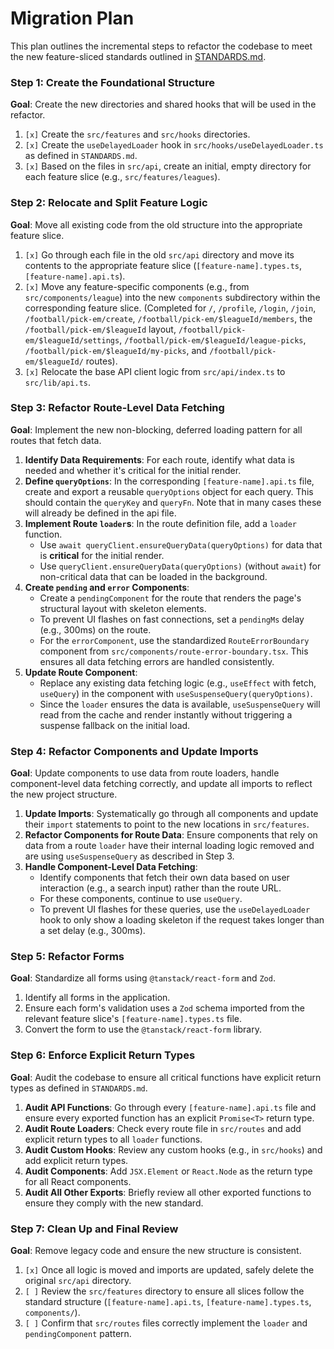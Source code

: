 # Migration Plan

This plan outlines the incremental steps to refactor the codebase to meet the new feature-sliced standards outlined in [STANDARDS.md](./STANDARDS.md).

### Step 1: Create the Foundational Structure

**Goal**: Create the new directories and shared hooks that will be used in the refactor.

1.  `[x]` Create the `src/features` and `src/hooks` directories.
2.  `[x]` Create the `useDelayedLoader` hook in `src/hooks/useDelayedLoader.ts` as defined in `STANDARDS.md`.
3.  `[x]` Based on the files in `src/api`, create an initial, empty directory for each feature slice (e.g., `src/features/leagues`).

### Step 2: Relocate and Split Feature Logic

**Goal**: Move all existing code from the old structure into the appropriate feature slice.

1.  `[x]` Go through each file in the old `src/api` directory and move its contents to the appropriate feature slice (`[feature-name].types.ts`, `[feature-name].api.ts`).
2.  `[x]` Move any feature-specific components (e.g., from `src/components/league`) into the new `components` subdirectory within the corresponding feature slice. (Completed for `/`, `/profile`, `/login`, `/join`, `/football/pick-em/create`, `/football/pick-em/$leagueId/members`, the `/football/pick-em/$leagueId` layout, `/football/pick-em/$leagueId/settings`, `/football/pick-em/$leagueId/league-picks`, `/football/pick-em/$leagueId/my-picks`, and `/football/pick-em/$leagueId/` routes).
3.  `[x]` Relocate the base API client logic from `src/api/index.ts` to `src/lib/api.ts`.

### Step 3: Refactor Route-Level Data Fetching

**Goal**: Implement the new non-blocking, deferred loading pattern for all routes that fetch data.

1.  **Identify Data Requirements**: For each route, identify what data is needed and whether it's critical for the initial render.
2.  **Define `queryOptions`**: In the corresponding `[feature-name].api.ts` file, create and export a reusable `queryOptions` object for each query. This should contain the `queryKey` and `queryFn`. Note that in many cases these will already be defined in the api file.
3.  **Implement Route `loader`s**: In the route definition file, add a `loader` function.
    - Use `await queryClient.ensureQueryData(queryOptions)` for data that is **critical** for the initial render.
    - Use `queryClient.ensureQueryData(queryOptions)` (without `await`) for non-critical data that can be loaded in the background.
4.  **Create `pending` and `error` Components**:
    - Create a `pendingComponent` for the route that renders the page's structural layout with skeleton elements.
    - To prevent UI flashes on fast connections, set a `pendingMs` delay (e.g., 300ms) on the route.
    - For the `errorComponent`, use the standardized `RouteErrorBoundary` component from `src/components/route-error-boundary.tsx`. This ensures all data fetching errors are handled consistently.
5.  **Update Route Component**:
    - Replace any existing data fetching logic (e.g., `useEffect` with fetch, `useQuery`) in the component with `useSuspenseQuery(queryOptions)`.
    - Since the `loader` ensures the data is available, `useSuspenseQuery` will read from the cache and render instantly without triggering a suspense fallback on the initial load.

### Step 4: Refactor Components and Update Imports

**Goal**: Update components to use data from route loaders, handle component-level data fetching correctly, and update all imports to reflect the new project structure.

1.  **Update Imports**: Systematically go through all components and update their `import` statements to point to the new locations in `src/features`.
2.  **Refactor Components for Route Data**: Ensure components that rely on data from a route `loader` have their internal loading logic removed and are using `useSuspenseQuery` as described in Step 3.
3.  **Handle Component-Level Data Fetching**:
    - Identify components that fetch their own data based on user interaction (e.g., a search input) rather than the route URL.
    - For these components, continue to use `useQuery`.
    - To prevent UI flashes for these queries, use the `useDelayedLoader` hook to only show a loading skeleton if the request takes longer than a set delay (e.g., 300ms).

### Step 5: Refactor Forms

**Goal**: Standardize all forms using `@tanstack/react-form` and `Zod`.

1.  Identify all forms in the application.
2.  Ensure each form's validation uses a `Zod` schema imported from the relevant feature slice's `[feature-name].types.ts` file.
3.  Convert the form to use the `@tanstack/react-form` library.

### Step 6: Enforce Explicit Return Types

**Goal**: Audit the codebase to ensure all critical functions have explicit return types as defined in `STANDARDS.md`.

1.  **Audit API Functions**: Go through every `[feature-name].api.ts` file and ensure every exported function has an explicit `Promise<T>` return type.
2.  **Audit Route Loaders**: Check every route file in `src/routes` and add explicit return types to all `loader` functions.
3.  **Audit Custom Hooks**: Review any custom hooks (e.g., in `src/hooks`) and add explicit return types.
4.  **Audit Components**: Add `JSX.Element` or `React.Node` as the return type for all React components.
5.  **Audit All Other Exports**: Briefly review all other exported functions to ensure they comply with the new standard.

### Step 7: Clean Up and Final Review

**Goal**: Remove legacy code and ensure the new structure is consistent.

1.  `[x]` Once all logic is moved and imports are updated, safely delete the original `src/api` directory.
2.  `[ ]` Review the `src/features` directory to ensure all slices follow the standard structure (`[feature-name].api.ts`, `[feature-name].types.ts`, `components/`).
3.  `[ ]` Confirm that `src/routes` files correctly implement the `loader` and `pendingComponent` pattern.
